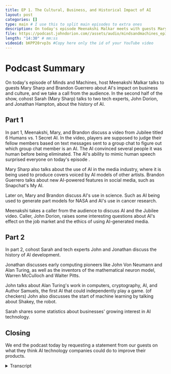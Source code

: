 ```yaml
---
title: EP 1. The Cultural, Business, and Historical Impact of AI
layout: post
categories: []
type: main # I use this to split main episodes to extra ones
description: On today's episode Meenakshi Malkar meets with guests Mary Sharp and Brandon Guerrero to discus AI's impact on culture and businees. We have a chat with a caller from our audience, John Dorion. Our cohost Sarah  meets with, Jonathan Hampton and John Dorion, AI technology experts to discuss the history of AI.
file: https://podcast.johndorion.com//assets/audio/mindsandmachines_episode1.mp3 #Link to your .mp3 file
length: "14:30" # mm:ss
videoid: bKPP20rvp3s #Copy here only the id of your YouTube video
---
```


# Podcast Summary
On today's episode of Minds and Machines, host Meenakshi Malkar talks to guests Mary Sharp and Brandon Guerrero about AI's impact on business and culture, and we take a call from the audience. In the second half of the show, cohost Sarah (Mary Sharp) talks to two tech experts, John Dorion, and Jonathan Hampton, about the history of AI.

## Part 1
In part 1, Meenakshi, Mary, and Brandon discuss a video from Jubilee titled 6 Humans vs. 1 Secret AI. In the video, players are supposed to judge their fellow members based on text messages sent to a group chat to figure out which group chat member is an AI. The AI convinced several people it was human before being eliminated. The AI's ability to mimic human speech surprised everyone on today's episode .

Mary Sharp also talks about the use of AI in the media industry, where it is being used to produce covers voiced by AI models of other artists. Brandon Guerrero talks about new AI-powered features in social media, such as Snapchat's My AI.

Later on, Mary and Brandon discuss AI's use in science. Such as AI being used to generate part models for NASA and AI's use in cancer research.

Meenakshi takes a caller from the audience to discuss AI and the Jubilee video. Caller, John Dorion, raises some interesting questions about AI's effect on the job market and the ethics of using AI-generated media.

## Part 2
In part 2, cohost Sarah and tech experts John and Jonathan discuss the history of AI development.

Jonathan discusses early computing pioneers like John Von Neumann and Alan Turing, as well as the inventors of the mathematical neuron model, Warren McCulloch and Walter Pitts.

John talks about Alan Turing's work in computers, cryptography, AI, and Author Samuels, the first AI that could independently play a game. (of checkers) John also discusses the start of machine learning by talking about Shakey, the robot.

Sarah shares some statistics about businesses' growing interest in AI technology.

## Closing
We end the podcast today by requesting a statement from our guests on what they think AI technology companies could do to improve their products.

<details><summary>Transcript</summary>
Main Host(Meenakshi): Welcome to Minds and Machines with Meenakshi. We're going to start the show by talking about AI's impact on business and culture and in the second half we'll focus on the history of artificial intelligence. I'd like to introduce our two guests for our first segment: Brandon Guerrero and Mary Sharp.

Guest 1(Mary): Thank you. We are excited to be a part of this.

Guest 2(Brandon): Thank you so much for having us.

Main Host (Meenakshi): Our topic for today is AI which has taken the whole world by storm. Do any of you know much about it?

Guest 2:(Brandon) I've seen it on social media, and I watched a video on YouTube from Jubilee where they blindfolded 5 people, and they had to guess who the AI was based off text messages in a group chat. It was pretty wild if you ask me.

Guest 1(Mary): I saw that video too! They eliminated multiple people before they eliminated the actual AI. The AI was so good at sending responses that were more human like than robot like. It was fun to watch, and I was so surprised by the results.

Main Host (Meenakshi): For our listeners at home who might not know what we're referring to, AI or Artificial Intelligence is a computer's ability to respond like a human, generate documents and data, or mimic human emotions. This technology is so advanced that you can type in a topic for an essay, and it will form a whole report for you. Even going as far as giving you multiple options to choose from.

Main Host (Meenakshi): This brings me to my next question. How do you guys feel about AI? Like do you guys think that it is cool technology or that it’s creepy?

Guest 1(Mary): Personally, I think it is awesome and is a huge tech advancement. It has recently been used on social media to change singers of song. Like it can make Beyoncé sing a Taylor Swift song and the voice is spot on. Yes, it is kind of creepy that it can take a Mariah Carey song and make Rihanna sing it, but overall, it's pretty interesting.

Guest 2(Brandon): Yeah, I must agree. I have seen a few TikTok videos of song covers using AI, and it is interesting how the AI can mimic someone's specific voice. I’ve also heard of sites such as ChatGPT that answer questions in seconds. There is also a new Snapchat feature centered around AI. It’s called “My AI” and you can literally text it anything and it will respond immediately.

Main Host (Meenakshi): Do you guys know of any examples of how AI is being used in the real world?

Guest 1(Mary): I was reading a NY Times article the other day and came across a list of examples of real-life people utilizing AI in their work and personal lives. It consisted of everything from small tasks like asking AI to help plan a birthday party or give you meal plan ideas to huge projects like creating parts for spaceships.

Ryan McClelland, a NASA research engineer, used AI to create parts for his project and the AI actually ended up creating a much more efficient model than what a human can make in a much shorter time frame. I find it absolutely fascinating that some of our greatest minds are also using AI to help better their lives.

Guest 2(Brandon): That’s actually awesome! Who would have thought even NASA engineers are using AI. I read somewhere that AI is becoming really popular in the Healthcare industry.

Main Host (Meenakshi): Wait really? How so?

Guest 2(Brandon): AI basically helps analyze medical data and detect diseases. It has even been helping with cancer research and finding treatments by identifying specific cancer cells. I’m really excited to see what else AI can accomplish in the next few years.

Main Host (Meenakshi): It seems as though the two of you are in full support of what AI has to offer. Are there any concerns that you guys might have for its advancements as well?

Guest 1(Mary): A concern that I have about its development is people becoming too reliant on it.

Main Host (Meenakshi): Can you elaborate?

Guest 1(Mary): Sure, I know multiple people who take advantage of this technology and use it for their own personal gain. I believe that we will see a decline in work ethic amongst individuals. People might become less honest with their work, resume, and schoolwork.

Guest 2(Brandon): I see where you are coming from, but I do not think everyone will do that because if a person has true integrity, they won't accept taking the easy way out. Truly, Who does AI hurt? It is not really an issue that will harm society even though it is wrong.  There are bigger issues in the world than worrying about if someone used AI for their history homework.

Guest 1(Mary): You make a good point, but I am still siding with AI. This is still a real issue that needs to be investigated further.
Nevertheless, it is such a dope concept, and I cannot wrap my head around how much time it must take the developers of it to make it work so well. Technology has come a long way from how it was in the past. AI is the future of the world.

Main Host (Meenakshi): We are going to go ahead and take on a caller. *Rings* Thank you for calling the Minds and Machines Podcast, whom do I have the pleasure of speaking with?

Caller(John): Thank you for answering.  My name is John Dorion. It is an honor to be a part of this!

Main Host (Meenakshi): It’s a pleasure to have you. The topic for the day is AI technology. We have heard some great opinions on the topic and would like to hear yours. So how do you feel about the use of Artificial Intelligence?

Caller (John): To answer your question, I like the idea of AI. I know some people think AI will take over the world and we will not have any jobs, but there are plenty of jobs that could never be replaced by AI technology and many jobs where AI can be used as a complimentary tool.

Main Host (Meenakshi): Can you name a few of those jobs if you do not mind me asking?

Caller(John): Yeah, I don't mind at all. Some of the positions that would be hard to replace are skilled tradespeople, construction workers, teachers, psychologists, and food service workers. Other people in careers like law, medicine, programmers and data analysts will integrate new technology so that their work can become more efficient. Technology can cause career displacement, but it often leads to new careers as well and there will always be flaws that need to be fixed or maintained by humans. I think AI could be massively beneficial if used correctly.

Guest 1(Mary): Most Definitely!

Main Host (Meenakshi): That does remind me of the point Mary was making earlier though about how people can be too reliant on AI. I read a news story a few days ago about how two lawyers used ChatGPT to help build their case but ChatGPT generated completely fake cases! The judge ended up issuing a $5,000 fine to the attorneys.

Main Host (Meenakshi): Anyway, on to lighter topics. Earlier Brandon and Mary mentioned a video from Jubilee. About a gameshow in which a group of people had to choose which member of their group chat was an AI. Have you seen this video?

Caller(John): I've seen it and it was pretty interesting.

Main Host (Meenakshi): Do any of you personally think you would have guessed who the AI was? Or do you think you would have been tricked by it as well?

Guest 2(Brandon): I honestly believe I would have been fooled. The responses from the AI in the chat were so humanlike it was crazy. It sounded more human than the actual humans. Hence the fact that multiple people got eliminated before it.

Guest 1(Mary): Yeah, I agree. The responses were not too generic or over-emotional, so I would have been tricked as well. I never expected an AI to answer questions so efficiently.

Main Host (Meenakshi): How about you John? Think you could've guessed which one wasn’t a person?

Caller(John): I think I would have a hard time picking and it raises interesting questions about how AI could be used unethically to imitate people in text, audio, or video.

Main Host (Meenakshi): Yeah, they probably would've had me fooled as well. Thank you, John, Brandon, and Mary for sharing your opinions. Once again John, we thank you for being here! Have a nice rest of your day!

Caller(John): Thank you for having me! Bye guys.

Main Host (Meenakshi): If anyone else wants to see how well they can detect which person in the group chat is an AI, we've got the YouTube video in our show notes.

(History Segment)

Main Host (Meenakshi): Onto our next section! I think now is the perfect time to tell you all more about the creation, history, and advancements of Artificial Intelligence. This segment will be led by my co-host Sarah.

Host #2 (Sarah (Mary)): Hi everyone, my name is Sarah, and I am the cohost of Minds and Machines. Now, I have much more to learn about Artificial Intelligence, which is why I've invited tech experts *inserts name *inserts name, to tell us all more about it. Thank you both for being here!

Technologist 1 (Jonathan): Thank you for having us.

Technologist 2 (John): It’s a pleasure to be here.

Host #2 (Sarah (Mary)): Alright guys, let's dive in. Tell us more about the history of AI, who are its creators?

Technologist 1 (Jonathan): The development of Artificial Intelligence can be seen as a building block. When it comes to science and technology, researchers build upon already discovered information. But There are a vast number of talented individuals to be credited with the early development of Artificial Intelligence. John Von Neumann (Newman) and Alan Turing were some of the pioneers in early computer technology, without them AI would surely not exist today. People such as Warren McCulloch ( Kulok) and Walter Pitts created the first mathematical neuron model in 1943. John Mccarthy would later be the gentleman accredited with branding the term AI; who defines AI as the science and engineering of making intelligent machines.

Technologist 2 (John): As far as the timeline of Artificial Intelligence, there's been a long chain of events leading up to the development of Modern Day AI. In 1942 Thanks to Alan Turing and his brilliance for computers and cryptography the allies were able to crack the Enigma code. in 1950 Turing went on to create a test for Artificial intelligence. Another early AI developer, a computer scientist known as Author Samuels developed a program to play checkers, in 1952. It was the first AI that learned how to play a game independently.

Host #2 (Sarah (Mary)): There have been drastic improvements in technology throughout the years. I guess I didn’t realize the advancements Artificial Intelligence has had throughout time.

Technologist 1 (Jonathan): Most definitely, most people don’t consider that information systems once had some of the most basic designs.

Host #2 (Sarah (Mary)): So, at what point in time do we see the development of some of the forms of AI, we see today?

Technologist 2 (John): The time of its creation was during the 1950s-1960s. During the late 60s we begin to see improvements in machine learning. Shakey the robot developed by the Artificial Intelligence Center at the Stanford Research Insitute was one if not the first AI-based mobile robot to accomplish a task without the need for step-by-step instructions.

Technologist 1 (Jonathan): We also must consider the fact that the US was reluctant to provide funding for AI development, this was due to discoveries not being as impressive as promised. Which why our society didn’t see a spark of its development until around the late 1900s. This is why developers created inventions such as a self-driving cars that could travel at a speed of 55mph, speech recognition software, and robots that were able to simulate human emotions.

Host #2 (Sarah (Mary)): It seems as though there wasn’t a boom in AI until recently?

Technologist 2 (John): That's correct! Though AI systems have been around for decades, the forms of Modern AI we interact with was only developed a few years ago. They're more commonly referred to as large language models due to their ability to mimic human speech.

Technologist 1 (Jonathan): One of the most commonly used form of AI was launched by Apple in 2011, We know this program as Siri.

Host 2 (Sarah (Mary)) And it seems that companies aren't slowing down when it comes to investing in and developing AI technology. According to CompTIA (Comp - Tea - Uh), an IT certifications & training company, "35% of companies are using AI and 42% of companies are exploring AI for..." use in the future. "91.5% of leading businesses invest in AI on an ongoing basis."

Host 2 (Sarah (Mary)): Alright let's get back together and go over the final group question.

(Closing Remarks)

Main Host (Meenakshi): Welcome back Host 2! Hope you learned a lot about the history of AI.

Host 2 (Sarah (Mary)): Thanks! I did, I learned all about computers and technology through the ages. We talked about everything from the first people to develop the idea of a computer to the first person to think about neural networks. We even learned about an early AI that could play checkers!

Main Host (Meenakshi): Neat! Ok, that brings me to my final question of this session for all our guests today. In what ways do you think AI technology should be improved and why? There are no wrong answers to this. I would like to hear everyone’s perspective on it.

Guest 2 (Brandon): I would say keeping it up to date with the current trends and phrases would make it more efficient. This will definitely improve how accurate the data and responses are.

Tech 1 (Jonathan):   I would just add that I think developers should monitor the performance of it more closely to catch the flaws in the data. It’s already pretty much perfect and extraordinary. I hope to see more ways it can be used in the future.

Tech 2 (John): I think that AI could be improved by working with a regulatory body to help control its development and scope. AI technology is very important and should be guided as such.

Main Host (Meenakshi): That concludes our podcast for today. Thank you for tuning in. We hope you enjoyed learning about AI, it's history, cultural, and business significance as much as we did. Make sure to give us a subscribe and follow so you can be sure to catch our next upload. Or maybe you can ask your AI to set a reminder for you!

</details>
